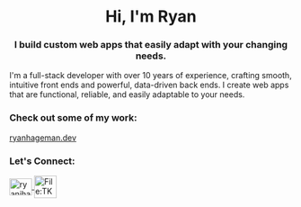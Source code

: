 <h1 align="center">Hi, I'm Ryan</h1>
<h3 align="center">I build custom web apps that easily adapt with your changing needs.</h3>

I'm a full-stack developer with over 10 years of experience, crafting smooth, intuitive front ends and powerful, data-driven back ends. I create web apps that are functional, reliable, and easily adaptable to your needs.

<h3 align="left">Check out some of my work:</h3>

<a href="https://ryanhageman.dev" target="_blank">ryanhageman.dev</a>

<h3 align="left">Let's Connect:</h3>
<p align="left">
  <a href="https://linkedin.com/in/ryanjhageman" target="_blank">
    <img align="center" src="https://raw.githubusercontent.com/rahuldkjain/github-profile-readme-generator/master/src/images/icons/Social/linked-in-alt.svg" alt="ryanjhageman" height="30" width="40" />
  </a>

  <a href="mailto:ryan@ryanhageman.dev">
    <img align="center" src="https://www.freeiconspng.com/uploads/file-tk-email-icon-svg-28.png" height="40" width="40" alt="File:TK email icon.svg" />
  </a>
</p>

